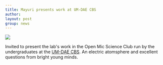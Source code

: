 ```yaml
---
title: Mayuri presents work at UM-DAE CBS
author: 
layout: post
group: news
---
```

 <img src="/static/img/news/CBS.jpg" class="img-responsive">

Invited to present the lab's work in the Open Mic Science Club run by the undergraduates at the [UM-DAE CBS](https://www.cbs.ac.in/research/research-biology). An electric atomsphere and excellent questions from bright young minds.
